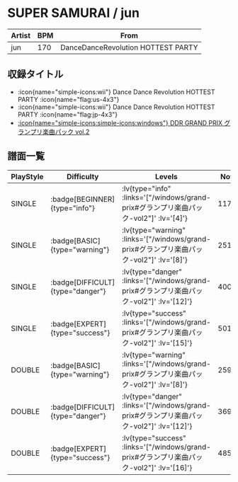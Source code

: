 # SUPER SAMURAI / jun

|Artist|BPM|From|
|------|---|----|
|jun|170|DanceDanceRevolution HOTTEST PARTY|

## 収録タイトル

- :icon{name="simple-icons:wii"} Dance Dance Revolution HOTTEST PARTY :icon{name="flag:us-4x3"}
- :icon{name="simple-icons:wii"} Dance Dance Revolution HOTTEST PARTY :icon{name="flag:jp-4x3"}
- [:icon{name="simple-icons:simple-icons:windows"} DDR GRAND PRIX グランプリ楽曲パック vol.2](/windows/grand-prix#グランプリ楽曲パック-vol2)

## 譜面一覧

|PlayStyle|Difficulty|Levels|Notes|Movie|
|---------|----------|------|-----|-----|
|SINGLE| :badge[BEGINNER]{type="info"} | <!-- :lv{type="info" :links='["/wii-us/hottest","/wii-jp/hottest"]' :lv='[2]'} --> :lv{type="info" :links='["/windows/grand-prix#グランプリ楽曲パック-vol2"]' :lv='[4]'} |117/0||
|SINGLE| :badge[BASIC]{type="warning"} | <!-- :lv{type="warning" :links='["/wii-us/hottest","/wii-jp/hottest"]' :lv='[6]'} --> :lv{type="warning" :links='["/windows/grand-prix#グランプリ楽曲パック-vol2"]' :lv='[8]'} |251/13||
|SINGLE| :badge[DIFFICULT]{type="danger"} | <!-- :lv{type="danger" :links='["/wii-us/hottest","/wii-jp/hottest"]' :lv='[8]'} --> :lv{type="danger" :links='["/windows/grand-prix#グランプリ楽曲パック-vol2"]' :lv='[12]'} |400/2||
|SINGLE| :badge[EXPERT]{type="success"} | <!-- :lv{type="success" :links='["/wii-us/hottest","/wii-jp/hottest"]' :lv='[10]'} --> :lv{type="success" :links='["/windows/grand-prix#グランプリ楽曲パック-vol2"]' :lv='[15]'} |501/27||
|DOUBLE| :badge[BASIC]{type="warning"} | :lv{type="warning" :links='["/windows/grand-prix#グランプリ楽曲パック-vol2"]' :lv='[8]'} |259/11||
|DOUBLE| :badge[DIFFICULT]{type="danger"} | :lv{type="danger" :links='["/windows/grand-prix#グランプリ楽曲パック-vol2"]' :lv='[12]'} |369/9||
|DOUBLE| :badge[EXPERT]{type="success"} | :lv{type="success" :links='["/windows/grand-prix#グランプリ楽曲パック-vol2"]' :lv='[16]'} |485/22||
